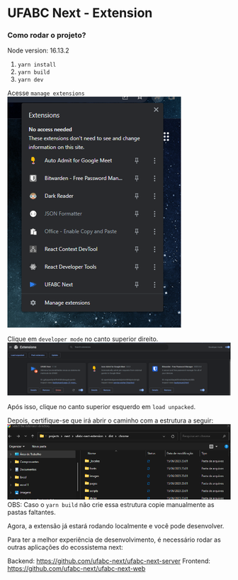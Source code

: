 # UFABC Next - Extension

### Como rodar o projeto?

Node version: 16.13.2

1. `yarn install`
2. `yarn build`
3. `yarn dev`

Acesse `manage extensions`
![Alt text](./docs/manage-extension.png)

Clique em `developer mode` no canto superior direito.
![Alt text](./docs/developer-mode.png)

Após isso, clique no canto superior esquerdo em `load unpacked`.

Depois, certifique-se que irá abrir o caminho com a estrutura a seguir:
![Alt text](./docs/dist-example.png)
OBS: Caso o `yarn build` não crie essa estrutura copie manualmente as pastas faltantes.

Agora, a extensão já estará rodando localmente e você pode desenvolver.

Para ter a melhor experiência de desenvolvimento, é necessário rodar as outras aplicações do ecossistema next:

Backend: https://github.com/ufabc-next/ufabc-next-server
Frontend: https://github.com/ufabc-next/ufabc-next-web
